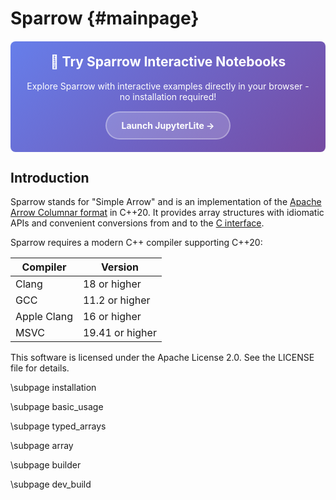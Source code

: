 Sparrow                             {#mainpage}
=======

<div style="background: linear-gradient(135deg, #667eea 0%, #764ba2 100%); color: white; padding: 20px; border-radius: 8px; text-align: center; margin: 20px 0;">
<h2 style="color: white; margin-top: 0;">🚀 Try Sparrow Interactive Notebooks</h2>
<p style="margin-bottom: 15px;">Explore Sparrow with interactive examples directly in your browser - no installation required!</p>
<a href="./jupyterlite/" target="_blank" style="display: inline-block; background: rgba(255,255,255,0.2); color: white; text-decoration: none; padding: 12px 24px; border: 2px solid rgba(255,255,255,0.3); border-radius: 25px; font-weight: bold; transition: all 0.3s ease;" onmouseover="this.style.background='rgba(255,255,255,0.3)'; this.style.transform='translateY(-2px)';" onmouseout="this.style.background='rgba(255,255,255,0.2)'; this.style.transform='translateY(0)';">Launch JupyterLite →</a>
</div>

Introduction
------------

Sparrow stands for "Simple Arrow" and is an implementation of the [Apache Arrow Columnar format](https://arrow.apache.org/docs/format/Columnar.html) in C++20. It provides array structures with idiomatic APIs and convenient conversions from and to the [C interface](https://arrow.apache.org/docs/dev/format/CDataInterface.html#structure-definitions).

Sparrow requires a modern C++ compiler supporting C++20:

| Compiler    | Version         |
| ----------- | --------------- |
| Clang       | 18 or higher    |
| GCC         | 11.2 or higher  |
| Apple Clang | 16 or higher    |
| MSVC        | 19.41 or higher |

This software is licensed under the Apache License 2.0. See the LICENSE file for details.

\subpage installation

\subpage basic_usage

\subpage typed_arrays

\subpage array

\subpage builder

\subpage dev_build


